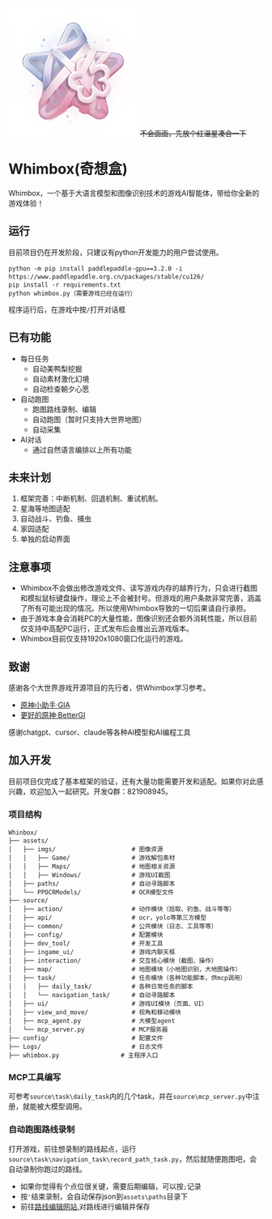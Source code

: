 ![logo](/logo.png)
~~不会画画，先放个红温星凑合一下~~
# Whimbox(奇想盒)
Whimbox，一个基于大语言模型和图像识别技术的游戏AI智能体，带给你全新的游戏体验！

## 运行
目前项目仍在开发阶段，只建议有python开发能力的用户尝试使用。
```
python -m pip install paddlepaddle-gpu==3.2.0 -i https://www.paddlepaddle.org.cn/packages/stable/cu126/
pip install -r requirements.txt
python whimbox.py（需要游戏已经在运行）
```
程序运行后，在游戏中按`/`打开对话框

## 已有功能
* 每日任务
    * 自动美鸭梨挖掘
    * 自动素材激化幻境
    * 自动检查朝夕心愿
* 自动跑图
    * 跑图路线录制、编辑
    * 自动跑图（暂时只支持大世界地图）
    * 自动采集
* AI对话
    * 通过自然语言编排以上所有功能

## 未来计划
1. 框架完善：中断机制、回退机制、重试机制。
2. 星海等地图适配
3. 自动战斗、钓鱼、捕虫
4. 家园适配
5. 单独的启动界面

## 注意事项
* Whimbox不会做出修改游戏文件、读写游戏内存的越界行为，只会进行截图和模拟鼠标键盘操作，理论上不会被封号。但游戏的用户条款非常完善，涵盖了所有可能出现的情况。所以使用Whimbox导致的一切后果请自行承担。
* 由于游戏本身会消耗PC的大量性能，图像识别还会额外消耗性能，所以目前仅支持中高配PC运行，正式发布后会推出云游戏版本。
* Whimbox目前仅支持1920x1080窗口化运行的游戏。

## 致谢
感谢各个大世界游戏开源项目的先行者，供Whimbox学习参考。
* [原神小助手·GIA](https://github.com/infstellar/genshin_impact_assistant)
* [更好的原神·BetterGI](https://github.com/babalae/better-genshin-impact)

感谢chatgpt、cursor、claude等各种AI模型和AI编程工具

## 加入开发
目前项目仅完成了基本框架的验证，还有大量功能需要开发和适配。如果你对此感兴趣，欢迎加入一起研究。开发Q群：821908945。

### 项目结构
```
Whinbox/
├── assets/                          
│   ├── imgs/                     # 图像资源
│   │   ├── Game/                 # 游戏解包素材
│   │   ├── Maps/                 # 地图相关资源
│   │   ├── Windows/              # 游戏UI截图
│   ├── paths/                    # 自动寻路脚本
│   └── PPOCRModels/              # OCR模型文件
├── source/                        
│   ├── action/                   # 动作模块（拾取、钓鱼、战斗等等）
│   ├── api/                      # ocr，yolo等第三方模型
│   ├── common/                   # 公共模块（日志、工具等等）
│   ├── config/                   # 配置模块
│   ├── dev_tool/                 # 开发工具
│   ├── ingame_ui/                # 游戏内聊天框
│   ├── interaction/              # 交互核心模块（截图、操作）
│   ├── map/                      # 地图模块（小地图识别，大地图操作）
│   ├── task/                     # 任务模块（各种功能脚本，供mcp调用）
│   │   ├── daily_task/           # 各种日常任务的脚本
│   │   └── navigation_task/      # 自动寻路脚本
│   ├── ui/                       # 游戏UI模块（页面、UI）
│   ├── view_and_move/            # 视角和移动模块
│   ├── mcp_agent.py              # 大模型agent
│   └── mcp_server.py             # MCP服务器
├── config/                       # 配置文件
├── Logs/                         # 日志文件
├── whimbox.py                 # 主程序入口
```
### MCP工具编写
可参考`source\task\daily_task`内的几个task，并在`source\mcp_server.py`中注册，就能被大模型调用。

### 自动跑图路线录制
打开游戏，前往想录制的路线起点，运行`source\task\navigation_task\record_path_task.py`，然后就随便跑图吧，会自动录制你跑过的路线。
* 如果你觉得有个点位很关键，需要后期编辑，可以按`;`记录
* 按`'`结束录制，会自动保存json到`assets\paths`目录下
* 前往[路线编辑网站](https://nikkigallery.vip/autotools/pathcheck),对路线进行编辑并保存
